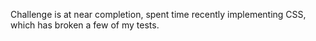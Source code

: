 Challenge is at near completion, spent time recently implementing CSS, which has broken a few of my tests.

